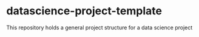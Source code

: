 # datascience-project-template
This repository holds a general project structure for a data science project
